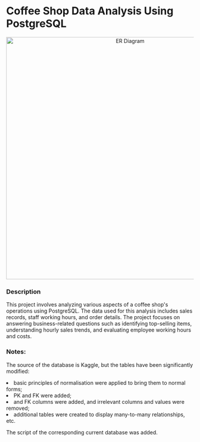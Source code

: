 # Coffee Shop Data Analysis Using PostgreSQL

<center><img src="https://64.media.tumblr.com/ebf2c28f9a1767ca43ecbadef79f2765/88645a181e0f02ee-1b/s1280x1920/fa8d49b79c1eb41f29c954bfdeec6c13dd194616.pnj" width="650" alt="ER Diagram"></center>

### Description
<p>This project involves analyzing various aspects of a coffee shop's operations using PostgreSQL. The data used for this analysis includes sales records, staff working hours, and order details. The project focuses on answering business-related questions such as identifying top-selling items, understanding hourly sales trends, and evaluating employee working hours and costs.</p>

### Notes:
<p>The source of the database is Kaggle, but the tables have been significantly modified:</p>
<li> basic principles of normalisation were applied to bring them to normal forms;</li>
<li> PK and FK were added;</li>
<li> and FK columns were added, and irrelevant columns and values were removed; </li>
<li> additional tables were created to display many-to-many relationships, etc.</li>
<p></p>
<p>The script of the corresponding current database was added.</p>
